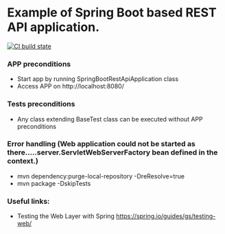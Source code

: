 # Example of Spring Boot based REST API application.

[![CI build state](https://github.com/IvanAksionau/springBootRestAPI/actions/workflows/ci_settings.yml/badge.svg)](https://github.com/IvanAksionau/springBootRestAPI/actions/workflows/ci_settings.yml)

### APP preconditions
* Start app by running SpringBootRestApiApplication class
* Access APP on http://localhost:8080/


### Tests preconditions
* Any class extending BaseTest class can be executed without APP preconditions


### Error handling (Web application could not be started as there.....server.ServletWebServerFactory bean defined in the context.)
* mvn dependency:purge-local-repository -DreResolve=true
* mvn package -DskipTests


### Useful links:
- Testing the Web Layer with Spring https://spring.io/guides/gs/testing-web/